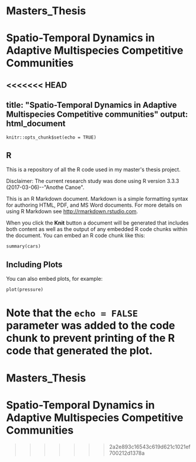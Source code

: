 # Masters_Thesis
# Spatio-Temporal Dynamics in Adaptive Multispecies Competitive Communities
<<<<<<< HEAD
---
title: "Spatio-Temporal Dynamics in Adaptive Multispecies Competitive communities"
output: html_document
---

```{r setup, include=FALSE}
knitr::opts_chunk$set(echo = TRUE)
```

## R

This is a repository of all the R code used in my master's thesis project.

Disclaimer: The current research study was done using R version 3.3.3 (2017-03-06)--"Anothe Canoe". 

This is an R Markdown document. Markdown is a simple formatting syntax for authoring HTML, PDF, and MS Word documents. For more details on using R Markdown see <http://rmarkdown.rstudio.com>.

When you click the **Knit** button a document will be generated that includes both content as well as the output of any embedded R code chunks within the document. You can embed an R code chunk like this:

```{r cars}
summary(cars)
```

## Including Plots

You can also embed plots, for example:

```{r pressure, echo=FALSE}
plot(pressure)
```

Note that the `echo = FALSE` parameter was added to the code chunk to prevent printing of the R code that generated the plot.
=======
# Masters_Thesis
# Spatio-Temporal Dynamics in Adaptive Multispecies Competitive Communities
>>>>>>> 2a2e893c16543c619d621c1021ef700212d1378a
